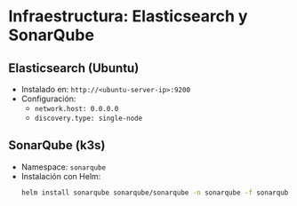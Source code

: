 # Infraestructura: Elasticsearch y SonarQube

## Elasticsearch (Ubuntu)
- Instalado en: `http://<ubuntu-server-ip>:9200`
- Configuración:
  - `network.host: 0.0.0.0`
  - `discovery.type: single-node`

## SonarQube (k3s)
- Namespace: `sonarqube`
- Instalación con Helm:
  ```bash
  helm install sonarqube sonarqube/sonarqube -n sonarqube -f sonarqube-values.yaml
